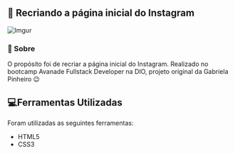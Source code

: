 ## :iphone: Recriando a página inicial do Instagram

![Imgur](https://i.imgur.com/CW1qrvq.png)

### :newspaper: Sobre

O propósito foi de recriar a página inicial do Instagram. Realizado no bootcamp Avanade Fullstack Developer na DIO, projeto original da Gabriela Pinheiro :wink: 

## :computer:Ferramentas Utilizadas

Foram utilizadas as seguintes ferramentas:

- HTML5
- CSS3
